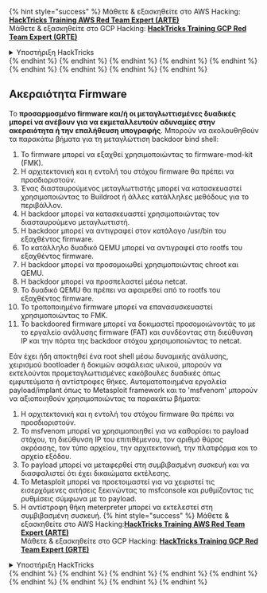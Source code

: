 {% hint style="success" %}
Μάθετε & εξασκηθείτε στο AWS Hacking:<img src="/.gitbook/assets/arte.png" alt="" data-size="line">[**HackTricks Training AWS Red Team Expert (ARTE)**](https://training.hacktricks.xyz/courses/arte)<img src="/.gitbook/assets/arte.png" alt="" data-size="line">\
Μάθετε & εξασκηθείτε στο GCP Hacking: <img src="/.gitbook/assets/grte.png" alt="" data-size="line">[**HackTricks Training GCP Red Team Expert (GRTE)**<img src="/.gitbook/assets/grte.png" alt="" data-size="line">](https://training.hacktricks.xyz/courses/grte)

<details>

<summary>Υποστήριξη HackTricks</summary>

* Ελέγξτε τα [**σχέδια συνδρομής**](https://github.com/sponsors/carlospolop)!
* **Εγγραφείτε στην** 💬 [**ομάδα Discord**](https://discord.gg/hRep4RUj7f) ή στην [**ομάδα telegram**](https://t.me/peass) ή **ακολουθήστε** μας στο **Twitter** 🐦 [**@hacktricks\_live**](https://twitter.com/hacktricks\_live)**.**
* **Μοιραστείτε κόλπα hacking υποβάλλοντας PRs στα** [**HackTricks**](https://github.com/carlospolop/hacktricks) και [**HackTricks Cloud**](https://github.com/carlospolop/hacktricks-cloud) github repos.

</details>
{% endhint %}
{% endhint %}
{% endhint %}
{% endhint %}
{% endhint %}
{% endhint %}
{% endhint %}
{% endhint %}
{% endhint %}

## Ακεραιότητα Firmware

Το **προσαρμοσμένο firmware και/ή οι μεταγλωττισμένες δυαδικές μπορεί να ανέβουν για να εκμεταλλευτούν αδυναμίες στην ακεραιότητα ή την επαλήθευση υπογραφής**. Μπορούν να ακολουθηθούν τα παρακάτω βήματα για τη μεταγλώττιση backdoor bind shell:

1. Το firmware μπορεί να εξαχθεί χρησιμοποιώντας το firmware-mod-kit (FMK).
2. Η αρχιτεκτονική και η εντολή του στόχου firmware θα πρέπει να προσδιοριστούν.
3. Ένας διασταυρούμενος μεταγλωττιστής μπορεί να κατασκευαστεί χρησιμοποιώντας το Buildroot ή άλλες κατάλληλες μεθόδους για το περιβάλλον.
4. Η backdoor μπορεί να κατασκευαστεί χρησιμοποιώντας τον διασταυρούμενο μεταγλωττιστή.
5. Η backdoor μπορεί να αντιγραφεί στον κατάλογο /usr/bin του εξαχθέντος firmware.
6. Το κατάλληλο δυαδικό QEMU μπορεί να αντιγραφεί στο rootfs του εξαχθέντος firmware.
7. Η backdoor μπορεί να προσομοιωθεί χρησιμοποιώντας chroot και QEMU.
8. Η backdoor μπορεί να προσπελαστεί μέσω netcat.
9. Το δυαδικό QEMU θα πρέπει να αφαιρεθεί από το rootfs του εξαχθέντος firmware.
10. Το τροποποιημένο firmware μπορεί να επανασυσκευαστεί χρησιμοποιώντας το FMK.
11. Το backdoored firmware μπορεί να δοκιμαστεί προσομοιώνοντάς το με το εργαλείο ανάλυσης firmware (FAT) και συνδέοντας στη διεύθυνση IP και την πόρτα της backdoor στόχου χρησιμοποιώντας το netcat.

Εάν έχει ήδη αποκτηθεί ένα root shell μέσω δυναμικής ανάλυσης, χειρισμού bootloader ή δοκιμών ασφάλειας υλικού, μπορούν να εκτελούνται προμεταγλωττισμένες κακόβουλες δυαδικές όπως εμφυτεύματα ή αντίστροφες θήκες. Αυτοματοποιημένα εργαλεία payload/implant όπως το Metasploit framework και το 'msfvenom' μπορούν να αξιοποιηθούν χρησιμοποιώντας τα παρακάτω βήματα:

1. Η αρχιτεκτονική και η εντολή του στόχου firmware θα πρέπει να προσδιοριστούν.
2. Το msfvenom μπορεί να χρησιμοποιηθεί για να καθορίσει το payload στόχου, τη διεύθυνση IP του επιτιθέμενου, τον αριθμό θύρας ακρόασης, τον τύπο αρχείου, την αρχιτεκτονική, την πλατφόρμα και το αρχείο εξόδου.
3. Το payload μπορεί να μεταφερθεί στη συμβιβασμένη συσκευή και να διασφαλιστεί ότι έχει δικαιώματα εκτέλεσης.
4. Το Metasploit μπορεί να προετοιμαστεί για να χειριστεί τις εισερχόμενες αιτήσεις ξεκινώντας το msfconsole και ρυθμίζοντας τις ρυθμίσεις σύμφωνα με το payload.
5. Η αντίστροφη θήκη meterpreter μπορεί να εκτελεστεί στη συμβιβασμένη συσκευή.
{% hint style="success" %}
Μάθετε & εξασκηθείτε στο AWS Hacking:<img src="/.gitbook/assets/arte.png" alt="" data-size="line">[**HackTricks Training AWS Red Team Expert (ARTE)**](https://training.hacktricks.xyz/courses/arte)<img src="/.gitbook/assets/arte.png" alt="" data-size="line">\
Μάθετε & εξασκηθείτε στο GCP Hacking: <img src="/.gitbook/assets/grte.png" alt="" data-size="line">[**HackTricks Training GCP Red Team Expert (GRTE)**<img src="/.gitbook/assets/grte.png" alt="" data-size="line">](https://training.hacktricks.xyz/courses/grte)

<details>

<summary>Υποστήριξη HackTricks</summary>

* Ελέγξτε τα [**σχέδια συνδρομής**](https://github.com/sponsors/carlospolop)!
* **Εγγραφείτε στην** 💬 [**ομάδα Discord**](https://discord.gg/hRep4RUj7f) ή στην [**ομάδα telegram**](https://t.me/peass) ή **ακολουθήστε** μας στο **Twitter** 🐦 [**@hacktricks\_live**](https://twitter.com/hacktricks\_live)**.**
* **Μοιραστείτε κόλπα hacking υποβάλλοντας PRs στα** [**HackTricks**](https://github.com/carlospolop/hacktricks) και [**HackTricks Cloud**](https://github.com/carlospolop/hacktricks-cloud) github repos.

</details>
{% endhint %}
</details>
{% endhint %}
</details>
{% endhint %}
</details>
{% endhint %}
</details>
{% endhint %}
</details>
{% endhint %}
</details>
{% endhint %}
</details>
{% endhint %}
</details>
{% endhint %}
